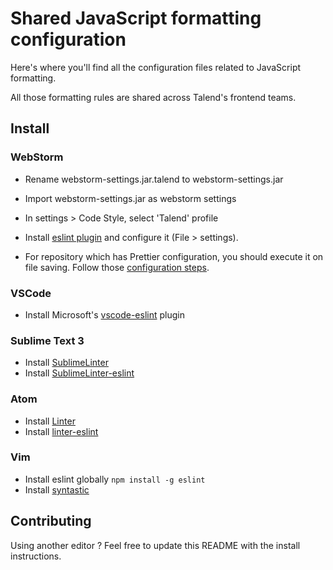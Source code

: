 # Shared JavaScript formatting configuration

Here's where you'll find all the configuration files related to JavaScript
formatting.

All those formatting rules are shared across Talend's frontend teams.

## Install

### WebStorm

* Rename webstorm-settings.jar.talend to webstorm-settings.jar
* Import webstorm-settings.jar as webstorm settings
* In settings > Code Style, select 'Talend' profile
* Install [eslint plugin](https://plugins.jetbrains.com/plugin/7494-eslint) and configure it (File > settings).

* For repository which has Prettier configuration, you should execute it on file saving. Follow those [configuration steps](https://github.com/prettier/prettier/blob/master/editors/webstorm/README.md).

### VSCode

* Install Microsoft's [vscode-eslint](https://github.com/Microsoft/vscode-eslint) plugin

### Sublime Text 3

* Install [SublimeLinter](http://www.sublimelinter.com/)
* Install [SublimeLinter-eslint](https://github.com/roadhump/SublimeLinter-eslint)

### Atom

* Install [Linter](https://github.com/steelbrain/linter)
* Install [linter-eslint](https://github.com/AtomLinter/linter-eslint)

### Vim

* Install eslint globally `npm install -g eslint`
* Install [syntastic](https://github.com/scrooloose/syntastic)

## Contributing

Using another editor ?
Feel free to update this README with the install instructions.
